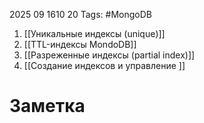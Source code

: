 2025 09 1610 20
Tags: #MongoDB 

1) [[Уникальные индексы (unique)]]
2) [[TTL-индексы MondoDB]]
3) [[Разреженные индексы (partial index)]]
4) [[Создание индексов и управление ]]
# Заметка
